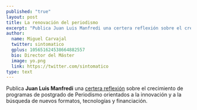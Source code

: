 ```yaml
---
published: "true"
layout: post
title: La renovación del periodismo
excerpt: "Publica Juan Luis Manfredi una certera reflexión sobre el crecimiento de programas de postgrado de Periodismo orientados a la innovación y a la búsqueda de nuevos formatos, tecnologías y financiación." 
author:
  name: Miguel Carvajal
  twitter: sintomatico
  gplus: 105651624538664882557 
  bio: Director del Máster
  image: yo.png
  link: https://twitter.com/sintomatico
type: text
---
```

Publica **Juan Luis Manfredi** una [certera reflexión](http://bit.ly/W1RPSO "La renovación del periodismo") sobre el crecimiento de programas de postgrado de Periodismo orientados a la innovación y a la búsqueda de nuevos formatos, tecnologías y financiación. 